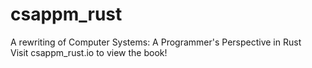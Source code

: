 # csappm_rust
A rewriting of Computer Systems: A Programmer's Perspective in Rust <br>
Visit csappm_rust.io to view the book!
